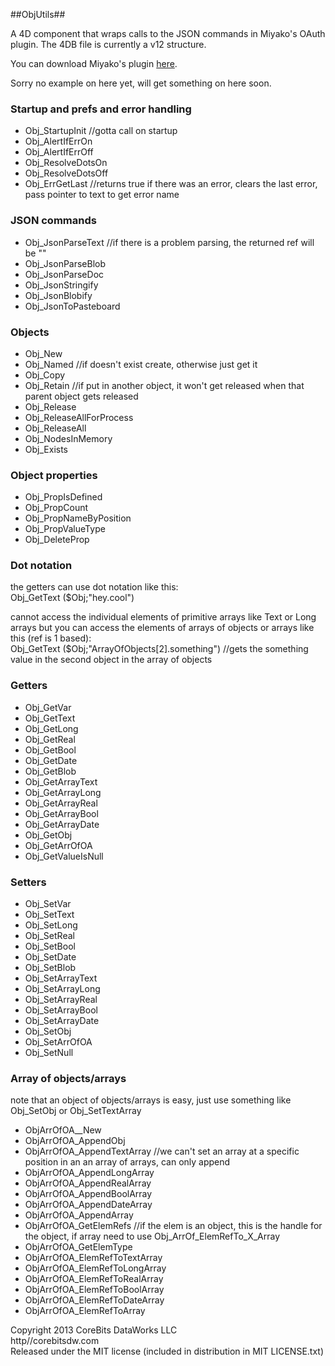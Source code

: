 ##ObjUtils##

A 4D component that wraps calls to the JSON commands in Miyako's OAuth plugin.  The 4DB file is currently a v12 structure.

You can download Miyako's plugin [here](https://github.com/miyako/4d-plugin-oauth).

Sorry no example on here yet, will get something on here soon.

### Startup and prefs and error handling

* Obj_StartupInit   //gotta call on startup
* Obj_AlertIfErrOn 
* Obj_AlertIfErrOff 
* Obj_ResolveDotsOn 
* Obj_ResolveDotsOff 
* Obj_ErrGetLast   //returns true if there was an error, clears the last error, pass pointer to text to get error name

### JSON commands

* Obj_JsonParseText   //if there is a problem parsing, the returned ref will be ""
* Obj_JsonParseBlob 
* Obj_JsonParseDoc 
* Obj_JsonStringify 
* Obj_JsonBlobify 
* Obj_JsonToPasteboard 

### Objects

* Obj_New 
* Obj_Named   //if doesn't exist create, otherwise just get it
* Obj_Copy 
* Obj_Retain   //if put in another object, it won't get released when that parent object gets released
* Obj_Release 
* Obj_ReleaseAllForProcess 
* Obj_ReleaseAll 
* Obj_NodesInMemory 
* Obj_Exists 

### Object properties

* Obj_PropIsDefined 
* Obj_PropCount 
* Obj_PropNameByPosition 
* Obj_PropValueType 
* Obj_DeleteProp 

### Dot notation
the getters can use dot notation like this:   
Obj_GetText ($Obj;"hey.cool")

cannot access the individual elements of primitive arrays like Text or Long arrays but you can access the elements of arrays of objects or arrays like this (ref is 1 based):   
Obj_GetText ($Obj;"ArrayOfObjects[2].something") //gets the something value in the second object in the array of objects

### Getters

* Obj_GetVar 
* Obj_GetText 
* Obj_GetLong 
* Obj_GetReal 
* Obj_GetBool 
* Obj_GetDate 
* Obj_GetBlob 
* Obj_GetArrayText 
* Obj_GetArrayLong 
* Obj_GetArrayReal 
* Obj_GetArrayBool 
* Obj_GetArrayDate 
* Obj_GetObj 
* Obj_GetArrOfOA 
* Obj_GetValueIsNull 

### Setters

* Obj_SetVar 
* Obj_SetText 
* Obj_SetLong 
* Obj_SetReal 
* Obj_SetBool 
* Obj_SetDate 
* Obj_SetBlob 
* Obj_SetArrayText 
* Obj_SetArrayLong 
* Obj_SetArrayReal 
* Obj_SetArrayBool 
* Obj_SetArrayDate 
* Obj_SetObj 
* Obj_SetArrOfOA 
* Obj_SetNull 

### Array of objects/arrays

note that an object of objects/arrays is easy, just use something like Obj_SetObj or Obj_SetTextArray

* ObjArrOfOA__New 
* ObjArrOfOA_AppendObj 
* ObjArrOfOA_AppendTextArray   //we can't set an array at a specific position in an an array of arrays, can only append
* ObjArrOfOA_AppendLongArray 
* ObjArrOfOA_AppendRealArray 
* ObjArrOfOA_AppendBoolArray 
* ObjArrOfOA_AppendDateArray 
* ObjArrOfOA_AppendArray 
* ObjArrOfOA_GetElemRefs   //if the elem is an object, this is the handle for the object, if array need to use Obj_ArrOf_ElemRefTo_X_Array 
* ObjArrOfOA_GetElemType 
* ObjArrOfOA_ElemRefToTextArray 
* ObjArrOfOA_ElemRefToLongArray 
* ObjArrOfOA_ElemRefToRealArray 
* ObjArrOfOA_ElemRefToBoolArray 
* ObjArrOfOA_ElemRefToDateArray 
* ObjArrOfOA_ElemRefToArray 



Copyright 2013 CoreBits DataWorks LLC  
http//corebitsdw.com  
Released under the MIT license (included in distribution in MIT LICENSE.txt)  
